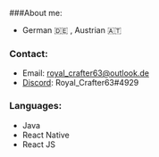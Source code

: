 ###About me:
- German 🇩🇪 , Austrian 🇦🇹

### Contact:
- Email: royal_crafter63@outlook.de
- [Discord](https://www.discord.com/channels/@me): Royal_Crafter63#4929


### Languages:
- Java
- React Native
- React JS
